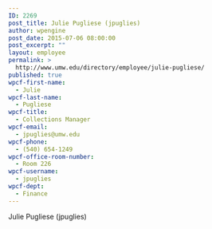 ```yaml
---
ID: 2269
post_title: Julie Pugliese (jpuglies)
author: wpengine
post_date: 2015-07-06 08:00:00
post_excerpt: ""
layout: employee
permalink: >
  http://www.umw.edu/directory/employee/julie-pugliese/
published: true
wpcf-first-name:
  - Julie
wpcf-last-name:
  - Pugliese
wpcf-title:
  - Collections Manager
wpcf-email:
  - jpuglies@umw.edu
wpcf-phone:
  - (540) 654-1249
wpcf-office-room-number:
  - Room 226
wpcf-username:
  - jpuglies
wpcf-dept:
  - Finance
---
```

Julie Pugliese (jpuglies)